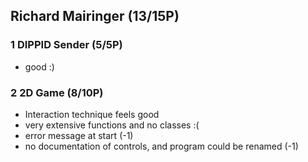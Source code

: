 ## Richard Mairinger (13/15P)

### 1 DIPPID Sender (5/5P)

 * good :)

### 2 2D Game (8/10P)
 * Interaction technique feels good
 * very extensive functions and no classes :(
 * error message at start (-1)
 * no documentation of controls, and program could be renamed (-1)
 